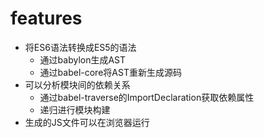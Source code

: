 # features

- 将ES6语法转换成ES5的语法
  - 通过babylon生成AST
  - 通过babel-core将AST重新生成源码
- 可以分析模块间的依赖关系
  - 通过babel-traverse的ImportDeclaration获取依赖属性
  - 递归进行模块构建
- 生成的JS文件可以在浏览器运行
